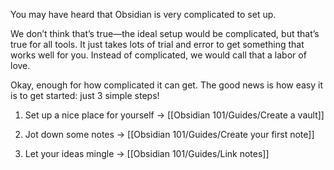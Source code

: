 You may have heard that Obsidian is very complicated to set up.

We don’t think that’s true—the ideal setup would be complicated, but that’s true for all tools. It just takes lots of trial and error to get something that works well for you. Instead of complicated, we would call that a labor of love.

Okay, enough for how complicated it can get. The good news is how easy it is to get started: just 3 simple steps!

1. Set up a nice place for yourself
   → [[Obsidian 101/Guides/Create a vault]]
   
2. Jot down some notes
   → [[Obsidian 101/Guides/Create your first note]]
   
3. Let your ideas mingle
   → [[Obsidian 101/Guides/Link notes]]